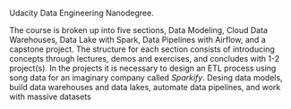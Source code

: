
Udacity Data Engineering Nanodegree. 

The course is broken up into five sections, Data Modeling, Cloud Data Warehouses, Data Lake with Spark, Data Pipelines with Airflow, and a capstone project. 
The structure for each section consists of introducing concepts through lectures, demos and exercises, and concludes with 1-2 project(s). 
In the projects it is necessary to design an ETL process using song data for an imaginary company called *Sparkify*.
Desing data models, build data warehouses and data lakes, automate data pipelines, and work with massive datasets
